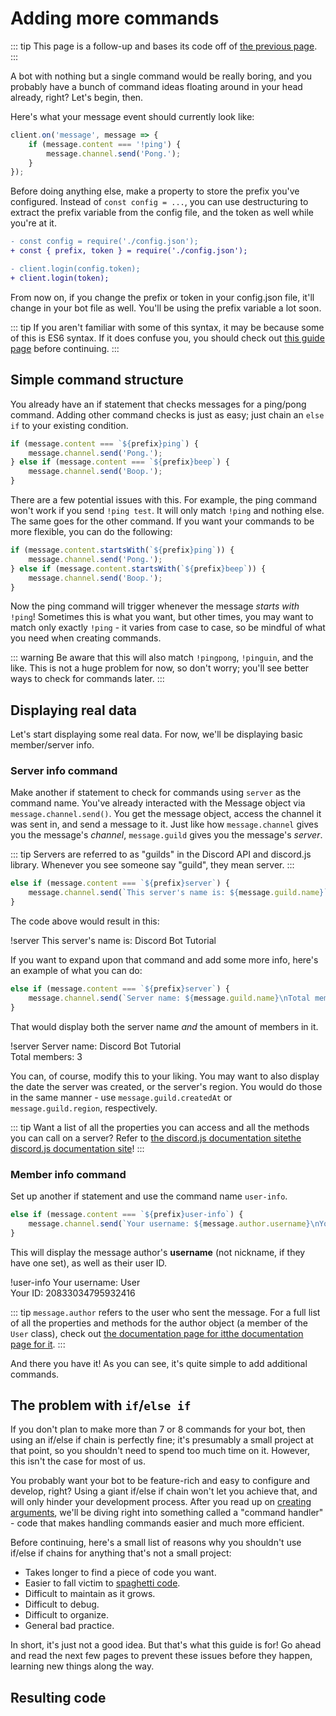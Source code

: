# Adding more commands

::: tip
This page is a follow-up and bases its code off of [the previous page](/creating-your-bot/configuration-files.md).
:::

A bot with nothing but a single command would be really boring, and you probably have a bunch of command ideas floating around in your head already, right? Let's begin, then.

Here's what your message event should currently look like:

```js
client.on('message', message => {
    if (message.content === '!ping') {
        message.channel.send('Pong.');
    }
});
```

Before doing anything else, make a property to store the prefix you've configured. Instead of `const config = ...`, you can use destructuring to extract the prefix variable from the config file, and the token as well while you're at it.

```diff
- const config = require('./config.json');
+ const { prefix, token } = require('./config.json');
```

```diff
- client.login(config.token);
+ client.login(token);
```

From now on, if you change the prefix or token in your config.json file, it'll change in your bot file as well. You'll be using the prefix variable a lot soon.

::: tip
If you aren't familiar with some of this syntax, it may be because some of this is ES6 syntax. If it does confuse you, you should check out [this guide page](/additional-info/es6-syntax.md) before continuing.
:::

## Simple command structure

You already have an if statement that checks messages for a ping/pong command. Adding other command checks is just as easy; just chain an `else if` to your existing condition.

```js
if (message.content === `${prefix}ping`) {
    message.channel.send('Pong.');
} else if (message.content === `${prefix}beep`) {
    message.channel.send('Boop.');
}
```

There are a few potential issues with this. For example, the ping command won't work if you send `!ping test`. It will only match `!ping` and nothing else. The same goes for the other command. If you want your commands to be more flexible, you can do the following:

```js
if (message.content.startsWith(`${prefix}ping`)) {
    message.channel.send('Pong.');
} else if (message.content.startsWith(`${prefix}beep`)) {
    message.channel.send('Boop.');
}
```

Now the ping command will trigger whenever the message _starts with_ `!ping`! Sometimes this is what you want, but other times, you may want to match only exactly `!ping` - it varies from case to case, so be mindful of what you need when creating commands.

::: warning
Be aware that this will also match `!pingpong`, `!pinguin`, and the like. This is not a huge problem for now, so don't worry; you'll see better ways to check for commands later.
:::

## Displaying real data

Let's start displaying some real data. For now, we'll be displaying basic member/server info.

### Server info command

Make another if statement to check for commands using `server` as the command name. You've already interacted with the Message object via `message.channel.send()`. You get the message object, access the channel it was sent in, and send a message to it. Just like how `message.channel` gives you the message's _channel_, `message.guild` gives you the message's _server_.

::: tip
Servers are referred to as "guilds" in the Discord API and discord.js library. Whenever you see someone say "guild", they mean server.
:::

```js
else if (message.content === `${prefix}server`) {
    message.channel.send(`This server's name is: ${message.guild.name}`);
}
```

The code above would result in this:

<div is="discord-messages">
    <discord-message author="User" avatar="djs">
        !server
    </discord-message>
    <discord-message author="Tutorial Bot" avatar="blue" :bot="true">
        This server's name is: Discord Bot Tutorial
    </discord-message>
</div>

If you want to expand upon that command and add some more info, here's an example of what you can do:

```js
else if (message.content === `${prefix}server`) {
    message.channel.send(`Server name: ${message.guild.name}\nTotal members: ${message.guild.memberCount}`);
}
```

That would display both the server name _and_ the amount of members in it.

<div is="discord-messages">
    <discord-message author="User" avatar="djs">
        !server
    </discord-message>
    <discord-message author="Tutorial Bot" avatar="blue" :bot="true">
        Server name: Discord Bot Tutorial <br>
        Total members: 3
    </discord-message>
</div>

You can, of course, modify this to your liking. You may want to also display the date the server was created, or the server's region. You would do those in the same manner - use `message.guild.createdAt` or `message.guild.region`, respectively.

::: tip
Want a list of all the properties you can access and all the methods you can call on a server? Refer to <branch version="11.x" inline>[the discord.js documentation site](https://discord.js.org/#/docs/main/11.5.1/class/Guild)</branch><branch version="12.x" inline>[the discord.js documentation site](https://discord.js.org/#/docs/main/master/class/Guild)</branch>!
:::

### Member info command

Set up another if statement and use the command name `user-info`.

```js
else if (message.content === `${prefix}user-info`) {
    message.channel.send(`Your username: ${message.author.username}\nYour ID: ${message.author.id}`);
}
```

This will display the message author's **username** (not nickname, if they have one set), as well as their user ID.

<div is="discord-messages">
    <discord-message author="User" avatar="djs">
        !user-info
    </discord-message>
    <discord-message author="Tutorial Bot" avatar="blue" :bot="true">
        Your username: User <br>
        Your ID: 20833034795932416
    </discord-message>
</div>

::: tip
`message.author` refers to the user who sent the message. For a full list of all the properties and methods for the author object (a member of the `User` class), check out <branch version="11.x" inline>[the documentation page for it](https://discord.js.org/#/docs/main/11.5.1/class/User)</branch><branch version="12.x" inline>[the documentation page for it](https://discord.js.org/#/docs/main/master/class/User)</branch>.
:::

And there you have it! As you can see, it's quite simple to add additional commands.

## The problem with `if`/`else if`

If you don't plan to make more than 7 or 8 commands for your bot, then using an if/else if chain is perfectly fine; it's presumably a small project at that point, so you shouldn't need to spend too much time on it. However, this isn't the case for most of us.

You probably want your bot to be feature-rich and easy to configure and develop, right? Using a giant if/else if chain won't let you achieve that, and will only hinder your development process. After you read up on [creating arguments](/creating-your-bot/commands-with-user-input.md), we'll be diving right into something called a "command handler" - code that makes handling commands easier and much more efficient.

Before continuing, here's a small list of reasons why you shouldn't use if/else if chains for anything that's not a small project:

* Takes longer to find a piece of code you want.
* Easier to fall victim to [spaghetti code](https://en.wikipedia.org/wiki/Spaghetti_code).
* Difficult to maintain as it grows.
* Difficult to debug.
* Difficult to organize.
* General bad practice.

In short, it's just not a good idea. But that's what this guide is for! Go ahead and read the next few pages to prevent these issues before they happen, learning new things along the way.

## Resulting code

<resulting-code />
